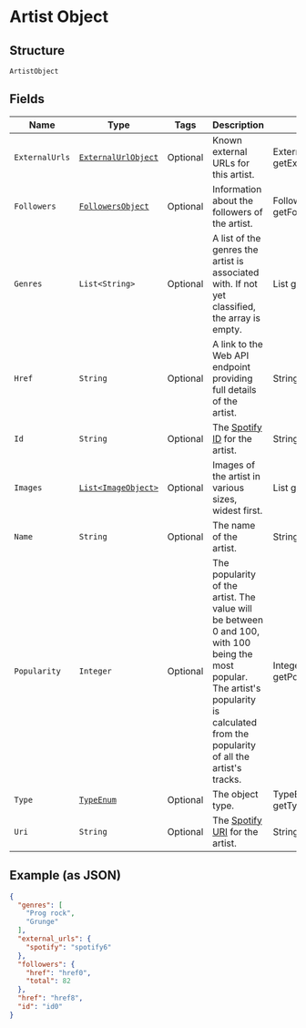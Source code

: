 
# Artist Object

## Structure

`ArtistObject`

## Fields

| Name | Type | Tags | Description | Getter | Setter |
|  --- | --- | --- | --- | --- | --- |
| `ExternalUrls` | [`ExternalUrlObject`](../../doc/models/external-url-object.md) | Optional | Known external URLs for this artist. | ExternalUrlObject getExternalUrls() | setExternalUrls(ExternalUrlObject externalUrls) |
| `Followers` | [`FollowersObject`](../../doc/models/followers-object.md) | Optional | Information about the followers of the artist. | FollowersObject getFollowers() | setFollowers(FollowersObject followers) |
| `Genres` | `List<String>` | Optional | A list of the genres the artist is associated with. If not yet classified, the array is empty. | List<String> getGenres() | setGenres(List<String> genres) |
| `Href` | `String` | Optional | A link to the Web API endpoint providing full details of the artist. | String getHref() | setHref(String href) |
| `Id` | `String` | Optional | The [Spotify ID](/documentation/web-api/concepts/spotify-uris-ids) for the artist. | String getId() | setId(String id) |
| `Images` | [`List<ImageObject>`](../../doc/models/image-object.md) | Optional | Images of the artist in various sizes, widest first. | List<ImageObject> getImages() | setImages(List<ImageObject> images) |
| `Name` | `String` | Optional | The name of the artist. | String getName() | setName(String name) |
| `Popularity` | `Integer` | Optional | The popularity of the artist. The value will be between 0 and 100, with 100 being the most popular. The artist's popularity is calculated from the popularity of all the artist's tracks. | Integer getPopularity() | setPopularity(Integer popularity) |
| `Type` | [`TypeEnum`](../../doc/models/type-enum.md) | Optional | The object type. | TypeEnum getType() | setType(TypeEnum type) |
| `Uri` | `String` | Optional | The [Spotify URI](/documentation/web-api/concepts/spotify-uris-ids) for the artist. | String getUri() | setUri(String uri) |

## Example (as JSON)

```json
{
  "genres": [
    "Prog rock",
    "Grunge"
  ],
  "external_urls": {
    "spotify": "spotify6"
  },
  "followers": {
    "href": "href0",
    "total": 82
  },
  "href": "href8",
  "id": "id0"
}
```

